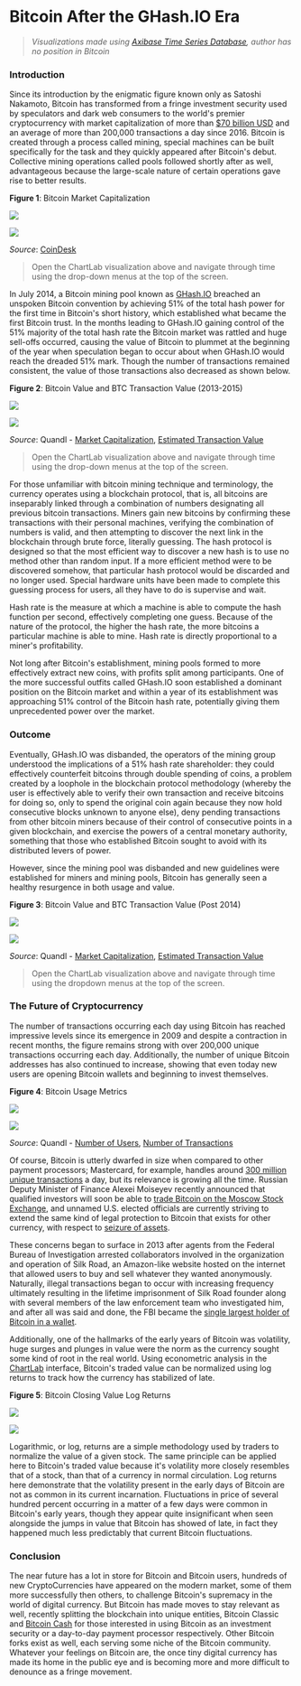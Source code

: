Bitcoin After the GHash.IO Era
===

> _Visualizations made using [Axibase Time Series Database](https://axibase.com/products/axibase-time-series-database/), author
has no position in Bitcoin_
### Introduction

Since its introduction by the enigmatic figure known only as Satoshi Nakamoto, Bitcoin has transformed from a fringe investment
security used by speculators and dark web consumers to the world's premier cryptocurrency with market capitalization of
more than [$70 billion USD](https://coinmarketcap.com/) and an average of more than 200,000 transactions a day since 2016.
Bitcoin is created through a process called mining, special machines can be built specifically for the task and they quickly 
appeared after Bitcoin's debut. Collective mining operations called pools followed shortly after as well, advantageous because
the large-scale nature of certain operations gave rise to better results. 

**Figure 1**: Bitcoin Market Capitalization

![](images/btc-2.png)

[![](images/button.png)](https://apps.axibase.com/chartlab/cfef4d8b/2/#fullscreen)

_Source_: [CoinDesk](https://www.coindesk.com/price/)

> Open the ChartLab visualization above and navigate through time using the drop-down menus at the top of the screen.

In July 2014, a Bitcoin mining pool known as [GHash.IO](http://ghash.io/) breached an unspoken Bitcoin convention by achieving 51% 
of the total hash power for the first time in Bitcoin's short history, which established what became the first Bitcoin trust. 
In the months leading to GHash.IO gaining control of the 51% majority of the total hash rate the Bitcoin market was rattled and huge 
sell-offs occurred, causing the value of Bitcoin to plummet at the beginning of the year when speculation began to occur about 
when GHash.IO would reach the dreaded 51% mark. Though the number of transactions remained consistent, the value of those 
transactions also decreased as shown below.

**Figure 2**: Bitcoin Value and BTC Transaction Value (2013-2015)

![](images/btc-1.png)

[![](images/button.png)](https://apps.axibase.com/chartlab/6677a920/2/#fullscreen)

_Source_: Quandl - [Market Capitalization](https://www.quandl.com/data/BCHAIN/MKTCP-Bitcoin-Market-Capitalization), [Estimated Transaction Value](https://www.quandl.com/data/BCHAIN/ETRVU-Bitcoin-Estimated-Transaction-Volume-USD)

> Open the ChartLab visualization above and navigate through time using the drop-down menus at the top of the screen.

For those unfamiliar with bitcoin mining technique and terminology, the currency operates using a blockchain protocol, that is,
all bitcoins are inseparably linked through a combination of numbers designating all previous bitcoin transactions. Miners
gain new bitcoins by confirming these transactions with their personal machines, verifying the combination of numbers is valid,
and then attempting to discover the next link in the blockchain through brute force, literally guessing. The hash protocol
is designed so that the most efficient way to discover a new hash is to use no method other than random input. If a more
efficient method were to be discovered somehow, that particular hash protocol would be discarded and no longer used. Special
hardware units have been made to complete this guessing process for users, all they have to do is supervise and wait.

Hash rate is the measure at which a machine is able to compute the hash function per second, effectively completing one guess.
Because of the nature of the protocol, the higher the hash rate, the more bitcoins a particular machine is able to mine. Hash rate
is directly proportional to a miner's profitability.

Not long after Bitcoin's establishment, mining pools formed to more effectively extract new coins, with profits split among participants.
One of the more successful outfits called GHash.IO soon established a dominant position on the Bitcoin market and within a year
of its establishment was approaching 51% control of the Bitcoin hash rate, potentially giving them unprecedented power over the market.

### Outcome

Eventually, GHash.IO was disbanded, the operators of the mining group understood the implications of a 51% hash rate
shareholder: they could effectively counterfeit bitcoins through double spending of coins, a problem created by a loophole
in the blockchain protocol methodology (whereby the user is effectively able to verify their own transaction and receive bitcoins
for doing so, only to spend the original coin again because they now hold consecutive blocks unknown to anyone else), deny pending 
transactions from other bitcoin miners because of their control of consecutive points in a given blockchain, and exercise 
the powers of a central monetary authority, something that those who established Bitcoin sought to avoid with its distributed 
levers of power.

However, since the mining pool was disbanded and new guidelines were established for miners and mining pools, Bitcoin has
generally seen a healthy resurgence in both usage and value.

**Figure 3**: Bitcoin Value and BTC Transaction Value (Post 2014)

![](images/btc-3.png)

[![](images/button.png)](https://apps.axibase.com/chartlab/6d049b41/2/#fullscreen)

_Source_: Quandl - [Market Capitalization](https://www.quandl.com/data/BCHAIN/MKTCP-Bitcoin-Market-Capitalization), [Estimated Transaction Value](https://www.quandl.com/data/BCHAIN/ETRVU-Bitcoin-Estimated-Transaction-Volume-USD)

> Open the ChartLab visualization above and navigate through time using the dropdown menus at the top of the screen.

### The Future of Cryptocurrency

The number of transactions occurring each day using Bitcoin has reached impressive levels since its emergence in 2009 and despite
a contraction in recent months, the figure remains strong with over 200,000 unique transactions occurring each day. Additionally,
the number of unique Bitcoin addresses has also continued to increase, showing that even today new users are opening Bitcoin
wallets and beginning to invest themselves.

**Figure 4**: Bitcoin Usage Metrics

![](images/btc-5.png)

[![](images/button.png)](https://apps.axibase.com/chartlab/94cad80b/#fullscreen)

_Source_: Quandl - [Number of Users](https://www.quandl.com/data/BCHAIN/NADDU-Bitcoin-Number-of-Unique-Bitcoin-Addresses-Used), [Number of Transactions](https://www.quandl.com/data/BCHAIN/NTRAN-Bitcoin-Number-of-Transactions)

Of course, Bitcoin is utterly dwarfed in size when compared to other payment processors; Mastercard, for example, handles
around [300 million unique transactions](http://www.techrepublic.com/blog/decision-central/process-300-million-transactions-a-day-without-going-crazy/)
a day, but its relevance is growing all the time. Russian Deputy Minister of Finance Alexei Moiseyev recently announced that 
qualified investors will soon be able to [trade Bitcoin on the Moscow Stock Exchange](https://www.forbes.com/sites/kenrapoza/2017/08/30/moscow-stock-exchange-opens-to-crypto-currency-trade/#66b76e3426d1),
and unnamed U.S. elected officials are currently striving to extend the same kind of legal protection to Bitcoin that
exists for other currency, with respect to [seizure of assets](https://news.bitcoin.com/u-s-lawmakers-aim-to-protect-bitcoin-users-from-government-harassment/).

These concerns began to surface in 2013 after agents from the Federal Bureau of Investigation arrested collaborators involved
in the organization and operation of Silk Road, an Amazon-like website hosted on the internet that allowed users to buy and
sell whatever they wanted anonymously. Naturally, illegal transactions began to occur with increasing frequency ultimately
resulting in the lifetime imprisonment of Silk Road founder along with several members of the law enforcement team who investigated him, and after all
was said and done, the FBI became the [single largest holder of Bitcoin in a wallet](https://www.wired.com/2013/12/fbi_wallet/).

Additionally, one of the hallmarks of the early years of Bitcoin was volatility, huge surges and plunges in value were the
norm as the currency sought some kind of root in the real world. Using econometric analysis in the [ChartLab](https://apps.axibse.com) 
interface, Bitcoin's traded value can be normalized using log returns to track how the currency has stabilized of late.

**Figure 5**: Bitcoin Closing Value Log Returns

![](images/btc-6.png)

[![](images/button.png)](https://apps.axibase.com/chartlab/27a6f919/#fullscreen)

Logarithmic, or log, returns are a simple methodology used by traders to normalize the value of a given stock. The same principle
can be applied here to Bitcoin's traded value because it's volatility more closely resembles that of a stock, than that of
a currency in normal circulation. Log returns here demonstrate that the volatility present in the early days of Bitcoin are
not as common in its current incarnation. Fluctuations in price of several hundred percent occurring in a matter of a few days
were common in Bitcoin's early years, though they appear quite insignificant when seen alongside the jumps in value that Bitcoin
has showed of late, in fact they happened much less predictably that current Bitcoin fluctuations.

### Conclusion

The near future has a lot in store for Bitcoin and Bitcoin users, hundreds of new CryptoCurrencies have appeared on the modern 
market, some of them more successfully then others, to challenge Bitcoin's supremacy in the world of digital currency. But
Bitcoin has made moves to stay relevant as well, recently splitting the blockchain into unique entities, Bitcoin Classic
and [Bitcoin Cash](https://news.bitcoin.com/what-every-bitcoiner-should-know-about-bitcoin-cash/) for those interested in 
using Bitcoin as an investment security or a day-to-day payment processor respectively. Other Bitcoin forks exist as well,
each serving some niche of the Bitcoin community. Whatever your feelings on Bitcoin are, the once tiny digital currency
has made its home in the public eye and is becoming more and more difficult to denounce as a fringe movement. 
